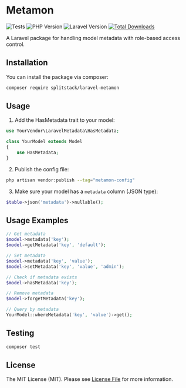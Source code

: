 # Metamon

![Tests](https://img.shields.io/github/actions/workflow/status/emilienkopp/metamon/tests.yml?label=tests)
![PHP Version](https://img.shields.io/badge/php-%5E8.1-blue)
![Laravel Version](https://img.shields.io/badge/laravel-8.x%20%7C%209.x%20%7C%2010.x-red)
[![Total Downloads](https://img.shields.io/packagist/dt/splitstack/laravel-metamon.svg?style=flat-square)](https://packagist.org/packages/splitstack/laravel-metamon)

A Laravel package for handling model metadata with role-based access control.

## Installation

You can install the package via composer:

```bash
composer require splitstack/laravel-metamon
```

## Usage

1. Add the HasMetadata trait to your model:

```php
use YourVendor\LaravelMetadata\HasMetadata;

class YourModel extends Model
{
    use HasMetadata;
}
```

2. Publish the config file:

```bash
php artisan vendor:publish --tag="metamon-config"
```

3. Make sure your model has a `metadata` column (JSON type):

```php
$table->json('metadata')->nullable();
```

## Usage Examples

```php
// Get metadata
$model->metadata('key');
$model->getMetadata('key', 'default');

// Set metadata
$model->metadata('key', 'value');
$model->setMetadata('key', 'value', 'admin');

// Check if metadata exists
$model->hasMetadata('key');

// Remove metadata
$model->forgetMetadata('key');

// Query by metadata
YourModel::whereMetadata('key', 'value')->get();
```

## Testing

```bash
composer test
```

## License

The MIT License (MIT). Please see [License File](LICENSE.md) for more information.
